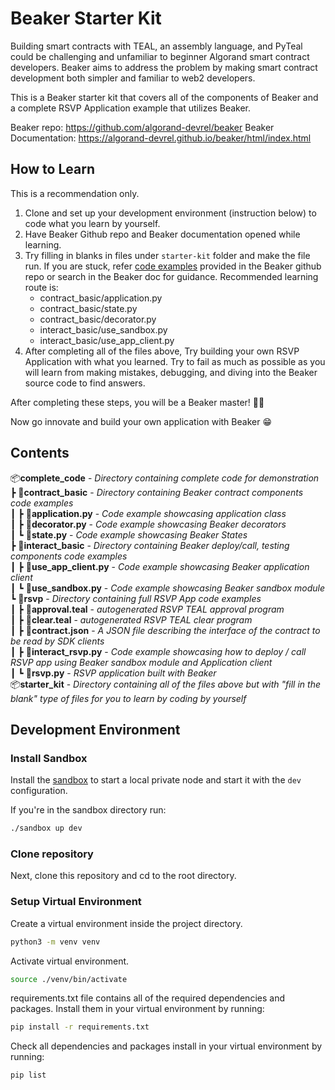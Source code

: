 # Beaker Starter Kit

Building smart contracts with TEAL, an assembly language, and PyTeal could be challenging and unfamiliar to beginner Algorand smart contract developers. Beaker aims to address the problem by making smart contract development both simpler and familiar to web2 developers.

This is a Beaker starter kit that covers all of the components of Beaker and a complete RSVP Application example that utilizes Beaker.

Beaker repo: <https://github.com/algorand-devrel/beaker>
Beaker Documentation: <https://algorand-devrel.github.io/beaker/html/index.html>

## How to Learn

This is a recommendation only.

1. Clone and set up your development environment (instruction below) to code what you learn by yourself.
2. Have Beaker Github repo and Beaker documentation opened while learning.
3. Try filling in blanks in files under `starter-kit` folder and make the file run. If you are stuck, refer [code examples](https://github.com/algorand-devrel/beaker/tree/master/examples) provided in the Beaker github repo or search in the Beaker doc for guidance. Recommended learning route is:
   - contract_basic/application.py
   - contract_basic/state.py
   - contract_basic/decorator.py
   - interact_basic/use_sandbox.py
   - interact_basic/use_app_client.py
4. After completing all of the files above, Try building your own RSVP Application with what you learned. Try to fail as much as possible as you will learn from making mistakes, debugging, and diving into the Beaker source code to find answers.

After completing these steps, you will be a Beaker master! :clap::clap:

Now go innovate and build your own application with Beaker :grin:

## Contents

📦**complete_code** - *Directory containing complete code for demonstration* </br>
┣ 📂**contract_basic** - *Directory containing Beaker contract components code examples* </br>
┃ ┣ 📜**application.py** - *Code example showcasing application class* </br>
┃ ┣ 📜**decorator.py** - *Code example showcasing Beaker decorators* </br>
┃ ┗ 📜**state.py** - *Code example showcasing Beaker States* </br>
┣ 📂**interact_basic** - *Directory containing Beaker deploy/call, testing components code examples* </br>
┃ ┣ 📜**use_app_client.py** - *Code example showcasing Beaker application client* </br>
┃ ┗ 📜**use_sandbox.py** - *Code example showcasing Beaker sandbox module* </br>
┗ 📂**rsvp** - *Directory containing full RSVP App code examples* </br>
┃ ┣ 📜**approval.teal** - *autogenerated RSVP TEAL approval program* </br>
┃ ┣ 📜**clear.teal** - *autogenerated RSVP TEAL clear program* </br>
┃ ┣ 📜**contract.json** - *A JSON file describing the interface of the contract to be read by SDK clients* </br>
┃ ┣ 📜**interact_rsvp.py** - *Code example showcasing how to deploy / call RSVP app using Beaker sandbox module and Application client* </br>
┃ ┗ 📜**rsvp.py** - *RSVP application built with Beaker* </br>
📦**starter_kit** - *Directory containing all of the files above but with "fill in the blank" type of files for you to learn by coding by yourself* </br>

## Development Environment

### Install Sandbox

Install the [sandbox](https://github.com/algorand/sandbox) to start a local private node and start it with the `dev` configuration.

If you're in the sandbox directory run:

```bash
./sandbox up dev
```

### Clone repository

Next, clone this repository and cd to the root directory.

### Setup Virtual Environment

Create a virtual environment inside the project directory.

```bash
python3 -m venv venv
```

Activate virtual environment.

```bash
source ./venv/bin/activate
```

requirements.txt file contains all of the required dependencies and packages. Install them in your virtual environment by running:

```bash
pip install -r requirements.txt
```

Check all dependencies and packages install in your virtual environment by running:

```bash
pip list
```

